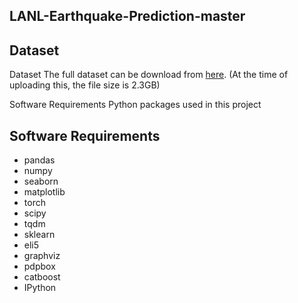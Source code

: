## LANL-Earthquake-Prediction-master

## Dataset
Dataset
The full dataset can be download from [here](https://www.kaggle.com/c/LANL-Earthquake-Prediction/data). (At the time of uploading this, the file size is 2.3GB)  


Software Requirements
Python packages used in this project

 ## Software Requirements
* pandas
* numpy
* seaborn 
* matplotlib
* torch
* scipy
* tqdm
* sklearn
* eli5
* graphviz
* pdpbox
* catboost
* IPython

